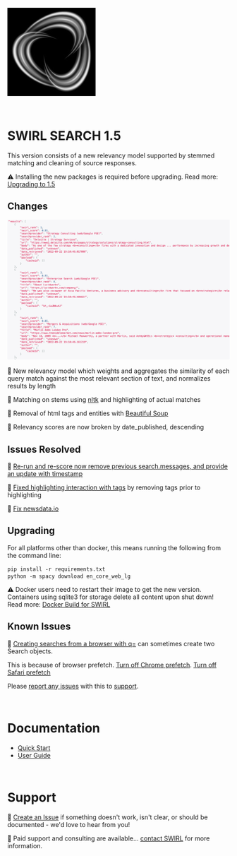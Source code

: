 ![SWIRL Logo](./images/swirl_logo_notext_200.jpg)

<br/>

# SWIRL SEARCH 1.5

This version consists of a new relevancy model supported by stemmed matching and cleaning of source responses.

:warning: Installing the new packages is required before upgrading. Read more: [Upgrading to 1.5](#upgrading)

## Changes

![SWIRL SEARCH 1.5 Vector Similarity Re-Ranked Unified Results](images/swirl_results_focus.png)

:small_blue_diamond: New relevancy model which weights and aggregates the similarity of each query match against the most relevant section of text, and normalizes results by length

:small_blue_diamond: Matching on stems using [nltk](https://www.nltk.org/) and highlighting of actual matches

:small_blue_diamond: Removal of html tags and entities with [Beautiful Soup](https://www.crummy.com/software/BeautifulSoup/bs4/doc/)

:small_blue_diamond: Relevancy scores are now broken by date_published, descending

## Issues Resolved

:small_blue_diamond: [Re-run and re-score now remove previous search.messages, and provide an update with timestamp](https://github.com/sidprobstein/swirl-search/issues/35)

:small_blue_diamond: [Fixed highlighting interaction with tags](https://github.com/sidprobstein/swirl-search/issues/33) by removing tags prior to highlighting

:small_blue_diamond: [Fix newsdata.io](https://github.com/sidprobstein/swirl-search/issues/28)

## Upgrading

For all platforms other than docker, this means running the following from the command line:

```
pip install -r requirements.txt
python -m spacy download en_core_web_lg
```

:warning: Docker users need to restart their image to get the new version. Containers using sqlite3 for storage delete all content upon shut down! Read more: [Docker Build for SWIRL](https://github.com/sidprobstein/swirl-search/blob/main/docs/DOCKER_BUILD.md)

## Known Issues

:small_blue_diamond: [Creating searches from a browser with q=](https://github.com/sidprobstein/swirl-search/wiki/2.-User-Guide#creating-a-search-object-with-the-q-url-parameter) can sometimes create two Search objects. 

This is because of browser prefetch. [Turn off Chrome prefetch](https://www.technipages.com/google-chrome-prefetch). [Turn off Safari prefetch](https://stackoverflow.com/questions/29214246/how-to-turn-off-safaris-prefetch-feature)

Please [report any issues](https://github.com/sidprobstein/swirl-search/issues/) with this to [support](#support).

<br/>

# Documentation

* [Quick Start](https://github.com/sidprobstein/swirl-search/wiki/1.-Quick-Start)
* [User Guide](https://github.com/sidprobstein/swirl-search/wiki/2.-User-Guide)

<br/>

# Support

:small_blue_diamond: [Create an Issue](https://github.com/sidprobstein/swirl-search/issues) if something doesn't work, isn't clear, or should be documented - we'd love to hear from you!

:small_blue_diamond: Paid support and consulting are available... [contact SWIRL](mailto:support@swirl.today) for more information.
